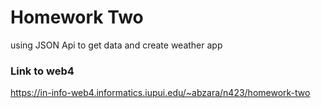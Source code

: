 # Homework Two

using JSON Api to get data and create weather app

### Link to web4

https://in-info-web4.informatics.iupui.edu/~abzara/n423/homework-two
